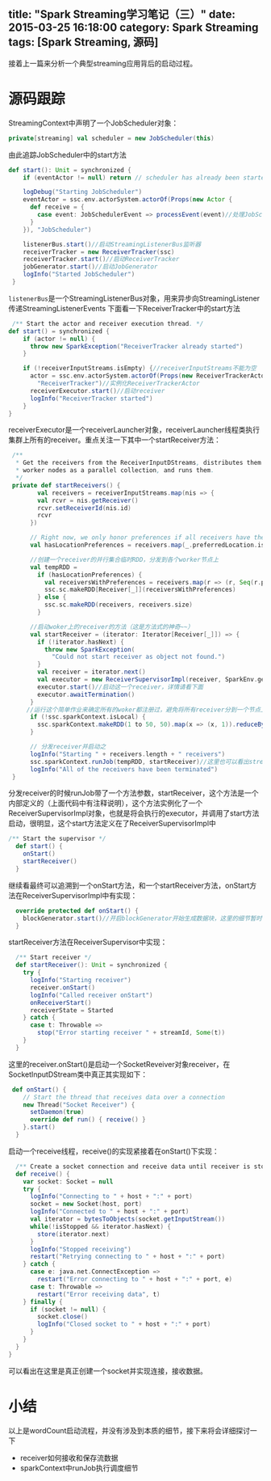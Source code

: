 title: "Spark Streaming学习笔记（三）"
date: 2015-03-25 16:18:00
category: Spark Streaming
tags: [Spark Streaming, 源码]
---

接着上一篇来分析一个典型streaming应用背后的启动过程。
<!--more-->

# 源码跟踪
StreamingContext中声明了一个JobScheduler对象：
```scala
private[streaming] val scheduler = new JobScheduler(this)
```
由此追踪JobScheduler中的start方法
``` scala
def start(): Unit = synchronized {
    if (eventActor != null) return // scheduler has already been started

    logDebug("Starting JobScheduler")
    eventActor = ssc.env.actorSystem.actorOf(Props(new Actor {
      def receive = {
        case event: JobSchedulerEvent => processEvent(event)//处理JobSchedulerEvent事件
      }
    }), "JobScheduler")

    listenerBus.start()//启动StreamingListenerBus监听器
    receiverTracker = new ReceiverTracker(ssc)
    receiverTracker.start()//启动ReceiverTracker 
    jobGenerator.start()//启动JobGenerator
    logInfo("Started JobScheduler")
 }
```

`listenerBus`是一个StreamingListenerBus对象，用来异步向StreamingListener传递StreamingListenerEvents
下面看一下ReceiverTracker中的start方法
```scala
 /** Start the actor and receiver execution thread. */
def start() = synchronized {
    if (actor != null) {
      throw new SparkException("ReceiverTracker already started")
    }

    if (!receiverInputStreams.isEmpty) {//receiverInputStreams不能为空
      actor = ssc.env.actorSystem.actorOf(Props(new ReceiverTrackerActor),
        "ReceiverTracker")//实例化ReceiverTrackerActor
      receiverExecutor.start()//启动receiver
      logInfo("ReceiverTracker started")
    }
}
```
receiverExecutor是一个receiverLauncher对象，receiverLauncher线程类执行集群上所有的receiver。重点关注一下其中一个startReceiver方法：
```scala
 /**
  * Get the receivers from the ReceiverInputDStreams, distributes them to the
  * worker nodes as a parallel collection, and runs them.
  */
 private def startReceivers() {
        val receivers = receiverInputStreams.map(nis => {
        val rcvr = nis.getReceiver()
        rcvr.setReceiverId(nis.id)
        rcvr
      })

      // Right now, we only honor preferences if all receivers have them
      val hasLocationPreferences = receivers.map(_.preferredLocation.isDefined).reduce(_ && _)

      //创建一个receiver的并行集合临时RDD，分发到各个worker节点上
      val tempRDD =
        if (hasLocationPreferences) {
          val receiversWithPreferences = receivers.map(r => (r, Seq(r.preferredLocation.get)))
          ssc.sc.makeRDD[Receiver[_]](receiversWithPreferences)
        } else {
          ssc.sc.makeRDD(receivers, receivers.size)
        }

      //启动woker上的receiver的方法（这是方法式的神奇~~）
      val startReceiver = (iterator: Iterator[Receiver[_]]) => {
        if (!iterator.hasNext) {
          throw new SparkException(
            "Could not start receiver as object not found.")
        }
        val receiver = iterator.next()
        val executor = new ReceiverSupervisorImpl(receiver, SparkEnv.get)
        executor.start()//启动这一个receiver，详情请看下面
        executor.awaitTermination()
      }
     //运行这个简单作业来确定所有的woker都注册过，避免将所有receiver分到一个节点上
      if (!ssc.sparkContext.isLocal) {
        ssc.sparkContext.makeRDD(1 to 50, 50).map(x => (x, 1)).reduceByKey(_ + _, 20).collect()
      }

      // 分发receiver并启动之
      logInfo("Starting " + receivers.length + " receivers")
      ssc.sparkContext.runJob(tempRDD, startReceiver)//这里也可以看出streaming最终调用spark核心
      logInfo("All of the receivers have been terminated")
 }
```

分发receiver的时候runJob带了一个方法参数，startReceiver，这个方法是一个内部定义的（上面代码中有注释说明），这个方法实例化了一个ReceiverSupervisorImpl对象，也就是将会执行的executor，并调用了start方法启动，很明显，这个start方法定义在了ReceiverSupervisorImpl中
```scala
/** Start the supervisor */
  def start() {
    onStart()
    startReceiver()
  }
```

继续看最终可以追溯到一个onStart方法，和一个startReceiver方法，onStart方法在ReceiverSupervisorImpl中有实现：
```scala
  override protected def onStart() {
    blockGenerator.start()//开启blockGenerator开始生成数据块，这里的细节暂时不讨论
  }
```

startReceiver方法在ReceiverSupervisor中实现：
```scala
  /** Start receiver */
  def startReceiver(): Unit = synchronized {
    try {
      logInfo("Starting receiver")
      receiver.onStart()
      logInfo("Called receiver onStart")
      onReceiverStart()
      receiverState = Started
    } catch {
      case t: Throwable =>
        stop("Error starting receiver " + streamId, Some(t))
    }
  }
```

这里的receiver.onStart()是启动一个SocketReveiver对象receiver，在SocketInputDStream类中真正其实现如下：
```scala
 def onStart() {
    // Start the thread that receives data over a connection
    new Thread("Socket Receiver") {
      setDaemon(true)
      override def run() { receive() }
    }.start()
  }
```

启动一个receive线程，receive()的实现紧接着在onStart()下实现：
```scala
  /** Create a socket connection and receive data until receiver is stopped */
  def receive() {
    var socket: Socket = null
    try {
      logInfo("Connecting to " + host + ":" + port)
      socket = new Socket(host, port)
      logInfo("Connected to " + host + ":" + port)
      val iterator = bytesToObjects(socket.getInputStream())
      while(!isStopped && iterator.hasNext) {
        store(iterator.next)
      }
      logInfo("Stopped receiving")
      restart("Retrying connecting to " + host + ":" + port)
    } catch {
      case e: java.net.ConnectException =>
        restart("Error connecting to " + host + ":" + port, e)
      case t: Throwable =>
        restart("Error receiving data", t)
    } finally {
      if (socket != null) {
        socket.close()
        logInfo("Closed socket to " + host + ":" + port)
      }
    }
  }
}
```

可以看出在这里是真正创建一个socket并实现连接，接收数据。

# 小结
以上是wordCount启动流程，并没有涉及到本质的细节，接下来将会详细探讨一下
- receiver如何接收和保存流数据
- sparkContext中runJob执行调度细节

